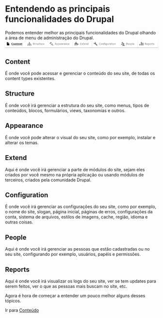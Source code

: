 # Entendendo as principais funcionalidades do Drupal
Podemos entender melhor as principais funcionalidades do Drupal olhando a área de menu de administração do Drupal.
![](./assets/menu-admin.png)

## Content
É onde você pode acessar e gerenciar o conteúdo do seu site, de todas os content types existentes.

## Structure
É onde você irá gerenciar a estrutura do seu site, como menus, tipos de conteúdos, blocos, formulários, views, taxonomias e outros.

## Appearance
É onde você pode alterar o visual do seu site, como por exemplo, instalar e alterar os temas.

## Extend
Aqui é onde você irá gerenciar a parte de módulos do site, sejam eles criados por você mesmo na própria aplicação ou usando módulos de terceiros, criados pela comunidade Drupal.

## Configuration
É onde você irá gerenciar as configurações do seu site, como por exemplo, o nome do site, slogan, página inicial, páginas de erros, configurações da conta, sistema de arquivos, estilos de imagens, cache, região, idioma e outras coisas.

## People
Aqui é onde você irá gerenciar as pessoas que estão cadastradas ou no seu site, configurando por exemplo, usuários, papéis e permissões.

## Reports
Aqui é onde você irá visualizar os logs do seu site, ver se tem updates para serem feitos, ver o que as pessoas mais buscam no site, etc.

Agora é hora de começar a entender um pouco melhor alguns desses tópicos.

Ir para [Conteúdo](./content.md)
